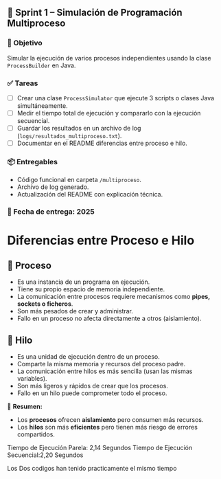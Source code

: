 ## 🧱 Sprint 1 – Simulación de Programación Multiproceso

### 🎯 Objetivo
Simular la ejecución de varios procesos independientes usando la clase `ProcessBuilder` en Java.

### ✅ Tareas
- [ ] Crear una clase `ProcessSimulator` que ejecute 3 scripts o clases Java simultáneamente.
- [ ] Medir el tiempo total de ejecución y compararlo con la ejecución secuencial.
- [ ] Guardar los resultados en un archivo de log (`logs/resultados_multiproceso.txt`).
- [ ] Documentar en el README diferencias entre proceso e hilo.

### 📦 Entregables
- Código funcional en carpeta `/multiproceso`.
- Archivo de log generado.
- Actualización del README con explicación técnica.

### 📅 Fecha de entrega: 2025

# Diferencias entre Proceso e Hilo

## 🔹 Proceso
- Es una instancia de un programa en ejecución.
- Tiene su propio espacio de memoria independiente.
- La comunicación entre procesos requiere mecanismos como **pipes, sockets o ficheros**.
- Son más pesados de crear y administrar.
- Fallo en un proceso no afecta directamente a otros (aislamiento).

## 🔹 Hilo
- Es una unidad de ejecución dentro de un proceso.
- Comparte la misma memoria y recursos del proceso padre.
- La comunicación entre hilos es más sencilla (usan las mismas variables).
- Son más ligeros y rápidos de crear que los procesos.
- Fallo en un hilo puede comprometer todo el proceso.

📌 **Resumen:**  
- Los **procesos** ofrecen **aislamiento** pero consumen más recursos.  
- Los **hilos** son más **eficientes** pero tienen más riesgo de errores compartidos.


Tiempo de Ejecución Parela: 2,14 Segundos
Tiempo de Ejecución Secuencial:2,20 Segundos

Los Dos codigos han tenido practicamente el mismo tiempo